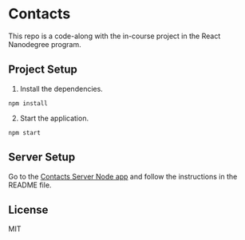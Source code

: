 # Contacts

This repo is a code-along with the in-course project in the React Nanodegree program.

## Project Setup

1. Install the dependencies.

```
npm install
```

2. Start the application.

```
npm start
```

## Server Setup
Go to the [Contacts Server Node app](https://github.com/luisperezcr/react-nanodegree-contacts-server) and follow the instructions in the README file.

## License

MIT
